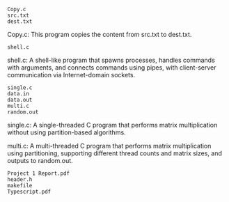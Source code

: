 ```
Copy.c
src.txt
dest.txt
```
Copy.c: This program copies the content from src.txt to dest.txt.
```
shell.c
```
shell.c: A shell-like program that spawns processes, handles commands with arguments, and connects commands using pipes, with client-server communication via Internet-domain sockets.
```
single.c
data.in
data.out
multi.c
random.out
```
single.c: A single-threaded C program that performs matrix multiplication without using partition-based algorithms.

multi.c: A multi-threaded C program that performs matrix multiplication using partitioning, supporting different thread counts and matrix sizes, and outputs to random.out.
```
Project 1 Report.pdf
header.h
makefile
Typescript.pdf
```

